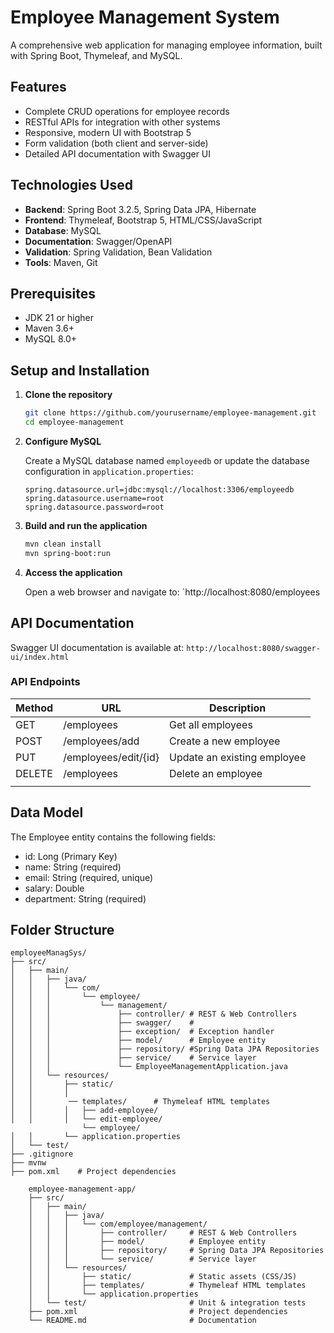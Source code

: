 # Employee Management System

A comprehensive web application for managing employee information, built with Spring Boot, Thymeleaf, and MySQL.

## Features

- Complete CRUD operations for employee records
- RESTful APIs for integration with other systems
- Responsive, modern UI with Bootstrap 5
- Form validation (both client and server-side)
- Detailed API documentation with Swagger UI

## Technologies Used

- **Backend**: Spring Boot 3.2.5, Spring Data JPA, Hibernate
- **Frontend**: Thymeleaf, Bootstrap 5, HTML/CSS/JavaScript
- **Database**: MySQL
- **Documentation**: Swagger/OpenAPI
- **Validation**: Spring Validation, Bean Validation
- **Tools**: Maven, Git

## Prerequisites

- JDK 21 or higher
- Maven 3.6+
- MySQL 8.0+

## Setup and Installation

1. **Clone the repository**

   ```bash
   git clone https://github.com/yourusername/employee-management.git
   cd employee-management
   ```

2. **Configure MySQL**

   Create a MySQL database named `employeedb` or update the database configuration in `application.properties`:

   ```properties
   spring.datasource.url=jdbc:mysql://localhost:3306/employeedb
   spring.datasource.username=root
   spring.datasource.password=root
   ```

3. **Build and run the application**

   ```bash
   mvn clean install
   mvn spring-boot:run
   ```

4. **Access the application**

   Open a web browser and navigate to: `http://localhost:8080/employees

## API Documentation

Swagger UI documentation is available at: `http://localhost:8080/swagger-ui/index.html`

### API Endpoints

| Method | URL                              | Description                     |
|--------|----------------------------------|---------------------------------|
| GET    | /employees                   | Get all employees               |
| POST   | /employees/add               | Create a new employee           |
| PUT    | /employees/edit/{id}         | Update an existing employee     |
| DELETE | /employees                   | Delete an employee              |
    |

## Data Model

The Employee entity contains the following fields:

- id: Long (Primary Key)
- name: String (required)
- email: String (required, unique)
- salary: Double
- department: String (required)


## Folder Structure

```
employeeManagSys/
├── src/
│   ├── main/
│   │   ├── java/
│   │   │   └── com/
│   │   │       └── employee/
│   │   │           └── management/
│   │   │               ├── controller/ # REST & Web Controllers
│   │   │               ├── swagger/    # 
│   │   │               ├── exception/  # Exception handler
│   │   │               ├── model/      # Employee entity
│   │   │               ├── repository/ #Spring Data JPA Repositories
│   │   │               ├── service/    # Service layer
│   │   │               └── EmployeeManagementApplication.java
│   │   └── resources/
│   │       ├── static/
│   │       │   
│   │        ── templates/      # Thymeleaf HTML templates
│   │       │   ├── add-employee/
│   │       │   └── edit-employee/ 
                └── employee/ 
│   │       └── application.properties
│   └── test/
├── .gitignore
├── mvnw
├── pom.xml    # Project dependencies

    employee-management-app/
    ├── src/
    │   ├── main/
    │   │   ├── java/
    │   │   │   └── com/employee/management/
    │   │   │       ├── controller/     # REST & Web Controllers
    │   │   │       ├── model/          # Employee entity
    │   │   │       ├── repository/     # Spring Data JPA Repositories
    │   │   │       └── service/        # Service layer
    │   │   └── resources/
    │   │       ├── static/             # Static assets (CSS/JS)
    │   │       ├── templates/          # Thymeleaf HTML templates
    │   │       └── application.properties
    │   └── test/                       # Unit & integration tests
    ├── pom.xml                         # Project dependencies
    └── README.md                       # Documentation

